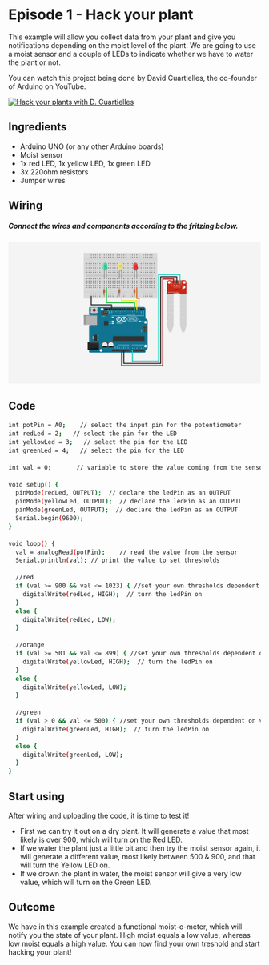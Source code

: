 # Episode 1 - Hack your plant


This example will allow you collect data from your plant and give you notifications depending on the moist level of the plant. We are going to use a moist sensor and a couple of LEDs to indicate whether we have to water the plant or not. 

You can watch this project being done by David Cuartielles, the co-founder of Arduino on YouTube.

[![Hack your plants with D. Cuartielles](https://img.youtube.com/vi/_VkSANzUnCw/0.jpg)](https://www.youtube.com/watch?v=_VkSANzUnCw)

## Ingredients

- Arduino UNO (or any other Arduino boards)
- Moist sensor
- 1x red LED, 1x yellow LED, 1x green LED
- 3x 220ohm resistors
- Jumper wires


## Wiring
##### Connect the wires and components according to the fritzing below.
![alt text](https://github.com/arduino/livecast/raw/master/Season%202/Episode%201%20-%20Hack%20your%20plant/img/episode1_fritzing.png "Logo Title Text 1")



## Code

```sh
int potPin = A0;    // select the input pin for the potentiometer
int redLed = 2;   // select the pin for the LED
int yellowLed = 3;   // select the pin for the LED
int greenLed = 4;   // select the pin for the LED

int val = 0;       // variable to store the value coming from the sensor

void setup() {
  pinMode(redLed, OUTPUT);  // declare the ledPin as an OUTPUT
  pinMode(yellowLed, OUTPUT);  // declare the ledPin as an OUTPUT
  pinMode(greenLed, OUTPUT);  // declare the ledPin as an OUTPUT
  Serial.begin(9600);
}

void loop() {
  val = analogRead(potPin);    // read the value from the sensor
  Serial.println(val); // print the value to set thresholds

  //red
  if (val >= 900 && val <= 1023) { //set your own thresholds dependent on values
    digitalWrite(redLed, HIGH);  // turn the ledPin on
  }
  else {
    digitalWrite(redLed, LOW);
  }

  //orange
  if (val >= 501 && val <= 899) { //set your own thresholds dependent on values
    digitalWrite(yellowLed, HIGH);  // turn the ledPin on
  }
  else {
    digitalWrite(yellowLed, LOW);
  }

  //green
  if (val > 0 && val <= 500) { //set your own thresholds dependent on values
    digitalWrite(greenLed, HIGH);  // turn the ledPin on
  }
  else {
    digitalWrite(greenLed, LOW);
  }
}
```

## Start using

After wiring and uploading the code, it is time to test it! 
- First we can try it out on a dry plant. It will generate a value that most likely is over 900, which will turn on the Red LED.
- If we water the plant just a little bit and then try the moist sensor again, it will generate a different value, most likely between 500 & 900, and that will turn the Yellow LED on.
- If we drown the plant in water, the moist sensor will give a very low value, which will turn on the Green LED.

## Outcome

We have in this example created a functional moist-o-meter, which will notify you the state of your plant. High moist equals a low value, whereas low moist equals a high value. You can now find your own treshold and start hacking your plant!




